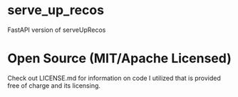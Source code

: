# serve_up_recos
FastAPI version of serveUpRecos


# Open Source (MIT/Apache Licensed)
Check out LICENSE.md for information on code I utilized that is provided free of charge and its licensing.



